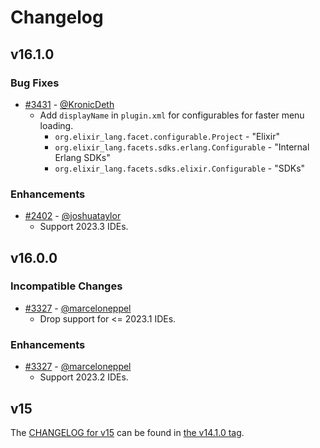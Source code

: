 # Changelog

## v16.1.0

### Bug Fixes
* [#3431](https://github.com/KronicDeth/intellij-elixir/pull/3431) - [@KronicDeth](https://github.com/KronicDeth)
  * Add `displayName` in `plugin.xml` for configurables for faster menu loading.
    * `org.elixir_lang.facet.configurable.Project` - "Elixir"
    * `org.elixir_lang.facets.sdks.erlang.Configurable` - "Internal Erlang SDKs"
    * `org.elixir_lang.facets.sdks.elixir.Configurable` - "SDKs"

### Enhancements
* [#2402](https://github.com/KronicDeth/intellij-elixir/pull/3402) - [@joshuataylor](https://github.com/joshuataylor)
  * Support 2023.3 IDEs.

## v16.0.0

### Incompatible Changes
* [#3327](https://github.com/KronicDeth/intellij-elixir/pull/3327) - [@marceloneppel](https://github.com/marceloneppel)
  * Drop support for <= 2023.1 IDEs.

### Enhancements
* [#3327](https://github.com/KronicDeth/intellij-elixir/pull/3327) - [@marceloneppel](https://github.com/marceloneppel)
  * Support 2023.2 IDEs.

## v15

The [CHANGELOG for v15](https://github.com/KronicDeth/intellij-elixir/blob/v15.1.0/CHANGELOG.md) can be found in [the v14.1.0 tag](https://github.com/KronicDeth/intellij-elixir/tree/v14.1.0).
